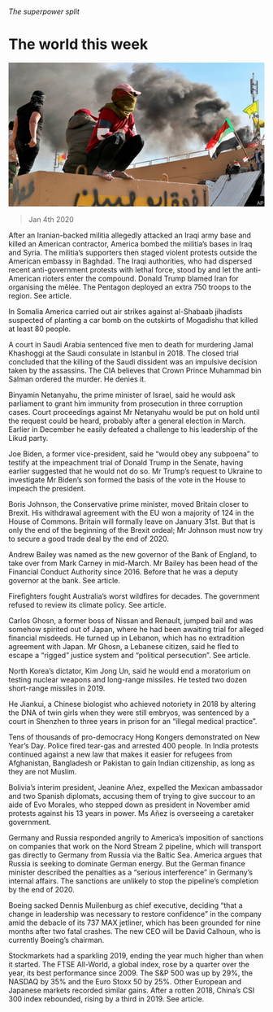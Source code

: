 ###### The superpower split

# The world this week 

![image](images/20200104_WWP501.jpg) 

> Jan 4th 2020 

After an Iranian-backed militia allegedly attacked an Iraqi army base and killed an American contractor, America bombed the militia’s bases in Iraq and Syria. The militia’s supporters then staged violent protests outside the American embassy in Baghdad. The Iraqi authorities, who had dispersed recent anti-government protests with lethal force, stood by and let the anti-American rioters enter the compound. Donald Trump blamed Iran for organising the mêlée. The Pentagon deployed an extra 750 troops to the region. See article. 

In Somalia America carried out air strikes against al-Shabaab jihadists suspected of planting a car bomb on the outskirts of Mogadishu that killed at least 80 people. 

A court in Saudi Arabia sentenced five men to death for murdering Jamal Khashoggi at the Saudi consulate in Istanbul in 2018. The closed trial concluded that the killing of the Saudi dissident was an impulsive decision taken by the assassins. The CIA believes that Crown Prince Muhammad bin Salman ordered the murder. He denies it. 

Binyamin Netanyahu, the prime minister of Israel, said he would ask parliament to grant him immunity from prosecution in three corruption cases. Court proceedings against Mr Netanyahu would be put on hold until the request could be heard, probably after a general election in March. Earlier in December he easily defeated a challenge to his leadership of the Likud party. 

Joe Biden, a former vice-president, said he “would obey any subpoena” to testify at the impeachment trial of Donald Trump in the Senate, having earlier suggested that he would not do so. Mr Trump’s request to Ukraine to investigate Mr Biden’s son formed the basis of the vote in the House to impeach the president. 

Boris Johnson, the Conservative prime minister, moved Britain closer to Brexit. His withdrawal agreement with the EU won a majority of 124 in the House of Commons. Britain will formally leave on January 31st. But that is only the end of the beginning of the Brexit ordeal; Mr Johnson must now try to secure a good trade deal by the end of 2020. 

Andrew Bailey was named as the new governor of the Bank of England, to take over from Mark Carney in mid-March. Mr Bailey has been head of the Financial Conduct Authority since 2016. Before that he was a deputy governor at the bank. See article. 

Firefighters fought Australia’s worst wildfires for decades. The government refused to review its climate policy. See article. 

Carlos Ghosn, a former boss of Nissan and Renault, jumped bail and was somehow spirited out of Japan, where he had been awaiting trial for alleged financial misdeeds. He turned up in Lebanon, which has no extradition agreement with Japan. Mr Ghosn, a Lebanese citizen, said he fled to escape a “rigged” justice system and “political persecution”. See article. 

North Korea’s dictator, Kim Jong Un, said he would end a moratorium on testing nuclear weapons and long-range missiles. He tested two dozen short-range missiles in 2019. 

He Jiankui, a Chinese biologist who achieved notoriety in 2018 by altering the DNA of twin girls when they were still embryos, was sentenced by a court in Shenzhen to three years in prison for an “illegal medical practice”. 

Tens of thousands of pro-democracy Hong Kongers demonstrated on New Year’s Day. Police fired tear-gas and arrested 400 people. In India protests continued against a new law that makes it easier for refugees from Afghanistan, Bangladesh or Pakistan to gain Indian citizenship, as long as they are not Muslim. 

Bolivia’s interim president, Jeanine Añez, expelled the Mexican ambassador and two Spanish diplomats, accusing them of trying to give succour to an aide of Evo Morales, who stepped down as president in November amid protests against his 13 years in power. Ms Añez is overseeing a caretaker government. 

Germany and Russia responded angrily to America’s imposition of sanctions on companies that work on the Nord Stream 2 pipeline, which will transport gas directly to Germany from Russia via the Baltic Sea. America argues that Russia is seeking to dominate German energy. But the German finance minister described the penalties as a “serious interference” in Germany’s internal affairs. The sanctions are unlikely to stop the pipeline’s completion by the end of 2020. 

Boeing sacked Dennis Muilenburg as chief executive, deciding “that a change in leadership was necessary to restore confidence” in the company amid the debacle of its 737 MAX jetliner, which has been grounded for nine months after two fatal crashes. The new CEO will be David Calhoun, who is currently Boeing’s chairman. 

Stockmarkets had a sparkling 2019, ending the year much higher than when it started. The FTSE All-World, a global index, rose by a quarter over the year, its best performance since 2009. The S&P 500 was up by 29%, the NASDAQ by 35% and the Euro Stoxx 50 by 25%. Other European and Japanese markets recorded similar gains. After a rotten 2018, China’s CSI 300 index rebounded, rising by a third in 2019. See article. 

